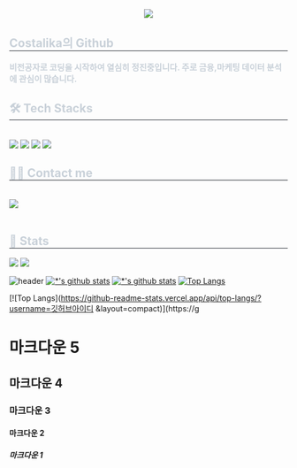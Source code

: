 <div align= "center">
    <img src="https://capsule-render.vercel.app/api?type=waving&color=0a3bff&height=180&text=Costlika&animation=scaleIn&fontColor=64fa00&fontSize=50" />
    </div>
    <div style="text-align: left;"> 
    <h2 style="border-bottom: 1px solid #21262d; color: #c9d1d9;"> Costalika의 Github </h2>  
    <div style="font-weight: 700; font-size: 15px; text-align: left; color: #c9d1d9;"> 비전공자로 코딩을 시작하여 열심히 정진중입니다. 주로 금융,마케팅 데이터 분석에 관심이 많습니다. </div> 
    </div>
    <div style="text-align: left;">
    <h2 style="border-bottom: 1px solid #21262d; color: #c9d1d9;"> 🛠️ Tech Stacks </h2> <br> 
    <div style="margin: ; text-align: left;" "text-align: left;"> <img src="https://img.shields.io/badge/Git-F05032?style=for-the-badge&logo=Git&logoColor=white">
          <img src="https://img.shields.io/badge/Github-181717?style=for-the-badge&logo=Github&logoColor=white">
          <img src="https://img.shields.io/badge/Discord-5865F2?style=for-the-badge&logo=Discord&logoColor=white">
          <img src="https://img.shields.io/badge/Python-3776AB?style=for-the-badge&logo=Python&logoColor=white">
          </div>
    </div>
    <div style="text-align: left;">
    <h2 style="border-bottom: 1px solid #21262d; color: #c9d1d9;"> 🧑‍💻 Contact me </h2> <br> 
    <div style="text-align: left;"> <a href=mailto:yjs52910801@gmail.com> <img src="https://img.shields.io/badge/Gmail-EA4335?style=for-the-badge&logo=Gmail&logoColor=white&link=mailto:yjs52910801@gmail.com"> </a>
          </div>  <br> 
    <div style="text-align: left;">  </div> 
    </div>
    <div style="text-align: left;"> 
    <h2 style="border-bottom: 1px solid #21262d; color: #c9d1d9;"> 🏅 Stats </h2> <div style="text-align: left;"> <img src="https://github-readme-stats.vercel.app/api?username=costalika&custom_title=costalika's Github Stat&bg_color=180,000000,&title_color=000000&text_color=000000"
        /> <img src="https://github-readme-stats.vercel.app/api/top-langs/?username=costalika&layout=compact&bg_color=180,000000,&title_color=000000&text_color=000000"
          /> </div> 
    </div>

![header](https://capsule-render.vercel.app/api?type=wave&color=auto&height=300&section=header&text=깃허브%20특강&fontSize=90)
[![*'s github stats](https://github-readme-stats.vercel.app/api?username=깃허브아이디)](https://github.com/깃허브아이디)
[![*'s github stats](https://github-readme-stats.vercel.app/api?username=깃허브아이디&show_icons=true&theme=radical)](https://github.com/깃허브아이디)
[![Top Langs](https://github-readme-stats.vercel.app/api/top-langs/?username=깃허브아이디)](https://github.com/깃허브아이디/github-readme-stats)

[![Top Langs](https://github-readme-stats.vercel.app/api/top-langs/?username=깃허브아이디 &layout=compact)](https://g


# 마크다운 5
## 마크다운 4
### 마크다운 3
#### 마크다운 2
##### 마크다운 1


